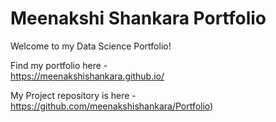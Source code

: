 # Meenakshi Shankara Portfolio
Welcome to my Data Science Portfolio!




Find my portfolio here -  
https://meenakshishankara.github.io/

My Project repository is here -
https://github.com/meenakshishankara/Portfolio)


